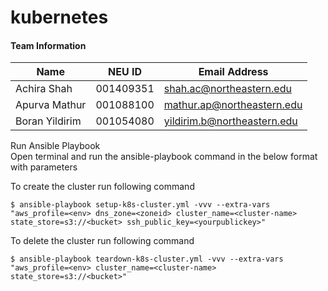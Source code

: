 # kubernetes
#### Team Information
| Name  | NEU ID | Email Address
| ------------- | ------------- | ------------- |
| Achira Shah  | 001409351  | shah.ac@northeastern.edu |
| Apurva Mathur  | 001088100  | mathur.ap@northeastern.edu |
| Boran Yildirim | 001054080 | yildirim.b@northeastern.edu |
		
  

Run Ansible Playbook <br>
Open terminal and run the ansible-playbook command in the below format with parameters

To create the cluster run following command

```
$ ansible-playbook setup-k8s-cluster.yml -vvv --extra-vars "aws_profile=<env> dns_zone=<zoneid> cluster_name=<cluster-name> state_store=s3://<bucket> ssh_public_key=<yourpublickey>"
```

To delete the cluster run following command

```
$ ansible-playbook teardown-k8s-cluster.yml -vvv --extra-vars "aws_profile=<env> cluster_name=<cluster-name> state_store=s3://<bucket>"
```
